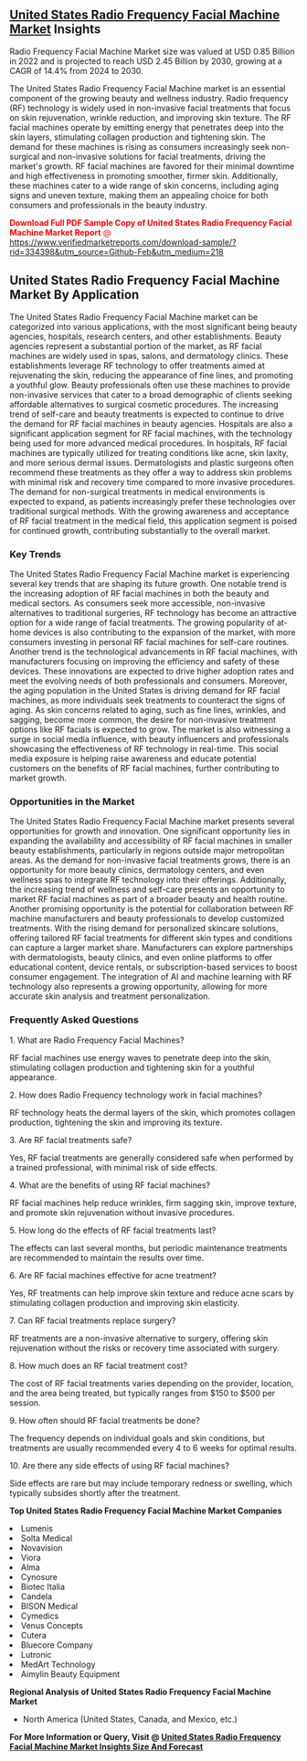 <h2><a href="https://www.verifiedmarketreports.com/download-sample/?rid=334398&amp;utm_source=Github-Feb&amp;utm_medium=218" target="_blank">United States Radio Frequency Facial Machine Market</a> Insights</h2><p>Radio Frequency Facial Machine Market size was valued at USD 0.85 Billion in 2022 and is projected to reach USD 2.45 Billion by 2030, growing at a CAGR of 14.4% from 2024 to 2030.</p><p> <p>The United States Radio Frequency Facial Machine market is an essential component of the growing beauty and wellness industry. Radio frequency (RF) technology is widely used in non-invasive facial treatments that focus on skin rejuvenation, wrinkle reduction, and improving skin texture. The RF facial machines operate by emitting energy that penetrates deep into the skin layers, stimulating collagen production and tightening skin. The demand for these machines is rising as consumers increasingly seek non-surgical and non-invasive solutions for facial treatments, driving the market's growth. RF facial machines are favored for their minimal downtime and high effectiveness in promoting smoother, firmer skin. Additionally, these machines cater to a wide range of skin concerns, including aging signs and uneven texture, making them an appealing choice for both consumers and professionals in the beauty industry. <p><span class=""><span style="color: #ff0000;"><strong>Download Full PDF Sample Copy of United States Radio Frequency Facial Machine Market Report</strong> @ </span><a href="https://www.verifiedmarketreports.com/download-sample/?rid=334398&amp;utm_source=Github-Feb&amp;utm_medium=218" target="_blank">https://www.verifiedmarketreports.com/download-sample/?rid=334398&amp;utm_source=Github-Feb&amp;utm_medium=218</a></span></p></p> <h2>United States Radio Frequency Facial Machine Market By Application</h2> <p>The United States Radio Frequency Facial Machine market can be categorized into various applications, with the most significant being beauty agencies, hospitals, research centers, and other establishments. Beauty agencies represent a substantial portion of the market, as RF facial machines are widely used in spas, salons, and dermatology clinics. These establishments leverage RF technology to offer treatments aimed at rejuvenating the skin, reducing the appearance of fine lines, and promoting a youthful glow. Beauty professionals often use these machines to provide non-invasive services that cater to a broad demographic of clients seeking affordable alternatives to surgical cosmetic procedures. The increasing trend of self-care and beauty treatments is expected to continue to drive the demand for RF facial machines in beauty agencies. Hospitals are also a significant application segment for RF facial machines, with the technology being used for more advanced medical procedures. In hospitals, RF facial machines are typically utilized for treating conditions like acne, skin laxity, and more serious dermal issues. Dermatologists and plastic surgeons often recommend these treatments as they offer a way to address skin problems with minimal risk and recovery time compared to more invasive procedures. The demand for non-surgical treatments in medical environments is expected to expand, as patients increasingly prefer these technologies over traditional surgical methods. With the growing awareness and acceptance of RF facial treatment in the medical field, this application segment is poised for continued growth, contributing substantially to the overall market. <h3>Key Trends</h3> <p>The United States Radio Frequency Facial Machine market is experiencing several key trends that are shaping its future growth. One notable trend is the increasing adoption of RF facial machines in both the beauty and medical sectors. As consumers seek more accessible, non-invasive alternatives to traditional surgeries, RF technology has become an attractive option for a wide range of facial treatments. The growing popularity of at-home devices is also contributing to the expansion of the market, with more consumers investing in personal RF facial machines for self-care routines. Another trend is the technological advancements in RF facial machines, with manufacturers focusing on improving the efficiency and safety of these devices. These innovations are expected to drive higher adoption rates and meet the evolving needs of both professionals and consumers. Moreover, the aging population in the United States is driving demand for RF facial machines, as more individuals seek treatments to counteract the signs of aging. As skin concerns related to aging, such as fine lines, wrinkles, and sagging, become more common, the desire for non-invasive treatment options like RF facials is expected to grow. The market is also witnessing a surge in social media influence, with beauty influencers and professionals showcasing the effectiveness of RF technology in real-time. This social media exposure is helping raise awareness and educate potential customers on the benefits of RF facial machines, further contributing to market growth. <h3>Opportunities in the Market</h3> <p>The United States Radio Frequency Facial Machine market presents several opportunities for growth and innovation. One significant opportunity lies in expanding the availability and accessibility of RF facial machines in smaller beauty establishments, particularly in regions outside major metropolitan areas. As the demand for non-invasive facial treatments grows, there is an opportunity for more beauty clinics, dermatology centers, and even wellness spas to integrate RF technology into their offerings. Additionally, the increasing trend of wellness and self-care presents an opportunity to market RF facial machines as part of a broader beauty and health routine. Another promising opportunity is the potential for collaboration between RF machine manufacturers and beauty professionals to develop customized treatments. With the rising demand for personalized skincare solutions, offering tailored RF facial treatments for different skin types and conditions can capture a larger market share. Manufacturers can explore partnerships with dermatologists, beauty clinics, and even online platforms to offer educational content, device rentals, or subscription-based services to boost consumer engagement. The integration of AI and machine learning with RF technology also represents a growing opportunity, allowing for more accurate skin analysis and treatment personalization. <h3>Frequently Asked Questions</h3> <p>1. What are Radio Frequency Facial Machines?</p> <p>RF facial machines use energy waves to penetrate deep into the skin, stimulating collagen production and tightening skin for a youthful appearance.</p> <p>2. How does Radio Frequency technology work in facial machines?</p> <p>RF technology heats the dermal layers of the skin, which promotes collagen production, tightening the skin and improving its texture.</p> <p>3. Are RF facial treatments safe?</p> <p>Yes, RF facial treatments are generally considered safe when performed by a trained professional, with minimal risk of side effects.</p> <p>4. What are the benefits of using RF facial machines?</p> <p>RF facial machines help reduce wrinkles, firm sagging skin, improve texture, and promote skin rejuvenation without invasive procedures.</p> <p>5. How long do the effects of RF facial treatments last?</p> <p>The effects can last several months, but periodic maintenance treatments are recommended to maintain the results over time.</p> <p>6. Are RF facial machines effective for acne treatment?</p> <p>Yes, RF treatments can help improve skin texture and reduce acne scars by stimulating collagen production and improving skin elasticity.</p> <p>7. Can RF facial treatments replace surgery?</p> <p>RF treatments are a non-invasive alternative to surgery, offering skin rejuvenation without the risks or recovery time associated with surgery.</p> <p>8. How much does an RF facial treatment cost?</p> <p>The cost of RF facial treatments varies depending on the provider, location, and the area being treated, but typically ranges from $150 to $500 per session.</p> <p>9. How often should RF facial treatments be done?</p> <p>The frequency depends on individual goals and skin conditions, but treatments are usually recommended every 4 to 6 weeks for optimal results.</p> <p>10. Are there any side effects of using RF facial machines?</p> <p>Side effects are rare but may include temporary redness or swelling, which typically subsides shortly after the treatment.</p> </p><p><strong>Top United States Radio Frequency Facial Machine Market Companies</strong></p><div data-test-id=""><p><li>Lumenis</li><li> Solta Medical</li><li> Novavision</li><li> Viora</li><li> Alma</li><li> Cynosure</li><li> Biotec Italia</li><li> Candela</li><li> BISON Medical</li><li> Cymedics</li><li> Venus Concepts</li><li> Cutera</li><li> Bluecore Company</li><li> Lutronic</li><li> MedArt Technology</li><li> Aimylin Beauty Equipment</li></p><div><strong>Regional Analysis of&nbsp;United States Radio Frequency Facial Machine Market</strong></div><ul><li dir="ltr"><p dir="ltr">North America&nbsp;(United States, Canada, and Mexico, etc.)</p></li></ul><p><strong>For More Information or Query, Visit @&nbsp;</strong><strong><a href="https://www.verifiedmarketreports.com/product/radio-frequency-facial-machine-market/?utm_source=Github-Feb&amp;utm_medium=218" target="_blank">United States Radio Frequency Facial Machine Market Insights Size And Forecast</a></strong></p></div>
